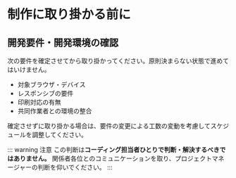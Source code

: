 # 制作に取り掛かる前に

## 開発要件・開発環境の確認

次の要件を確定させてから取り掛かってください。原則決まらない状態で進めてはいけません。

- 対象ブラウザ・デバイス
- レスポンシブの要件
- 印刷対応の有無
- 共同作業者との環境の整合

確定させずに取り掛かる場合は、要件の変更による工数の変動を考慮してスケジュールを調整してください。

::: warning 注意
この判断は**コーディング担当者ひとりで判断・解決するべきではありません。**
関係者各位とのコミュニケーションを取り、プロジェクトマネージャーの判断を仰いでください。
:::
